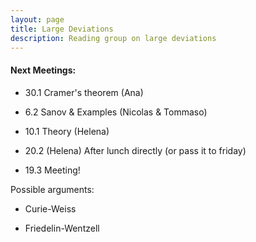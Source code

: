 ```yaml
---
layout: page
title: Large Deviations
description: Reading group on large deviations
---
```


#### Next Meetings:

 - 30.1 Cramer's theorem (Ana)

 - 6.2 Sanov & Examples (Nicolas & Tommaso)

 - 10.1 Theory (Helena)

 - 20.2 (Helena) After lunch directly (or pass it to friday)

 - 19.3 Meeting!

 Possible arguments:

 - Curie-Weiss

 - Friedelin-Wentzell

<!-- Note: this is how to write a comment in HTML. Everything in here won't show up on your webpage.-->

<!--
To increase the size of the title, use fewer # in front of the paper title.
To decrease the size of the title, use more #.
To remove the italics, remove the * before and after the description
To remove the underline from the title, remove the <u> tags (<u> and </u>)
-->
